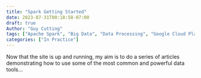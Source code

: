 ```yaml
---
title: "Spark Getting Started"
date: 2023-07-31T00:18:58-07:00
draft: true
Author: "Guy Cutting"
tags: ["Apache Spark", "Big Data", "Data Processing", "Google Cloud Platform", "Python", "PySpark"]
categories: ["In Practice"]
---
```


Now that the site is up and running, my aim is to do a series of articles demonstrating how to use some of the most common and powerful data tools...